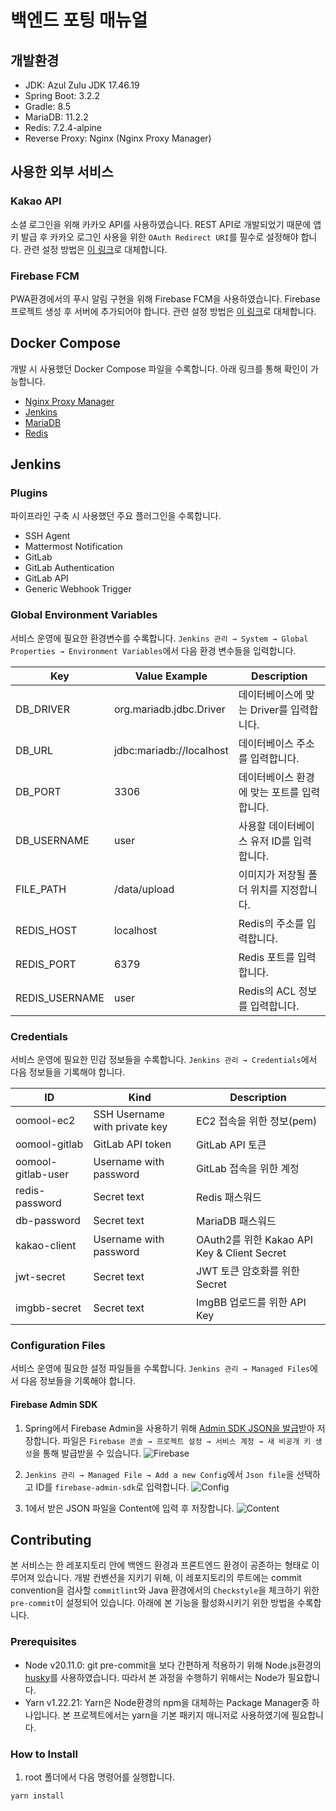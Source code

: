 # 백엔드 포팅 매뉴얼

## 개발환경

- JDK: Azul Zulu JDK 17.46.19
- Spring Boot: 3.2.2
- Gradle: 8.5
- MariaDB: 11.2.2
- Redis: 7.2.4-alpine
- Reverse Proxy: Nginx (Nginx Proxy Manager)

## 사용한 외부 서비스

### Kakao API

소셜 로그인을 위해 카카오 API를 사용하였습니다. REST API로 개발되었기 때문에 앱 키 발급 후 카카오 로그인 사용을 위한 `OAuth Redirect URI`를 필수로 설정해야 합니다. 관련 설정 방법은 [이 링크](https://developers.kakao.com/docs/latest/ko/kakaologin/rest-api)로 대체합니다.

### Firebase FCM

PWA환경에서의 푸시 알림 구현을 위해 Firebase FCM을 사용하였습니다. Firebase 프로젝트 생성 후 서버에 추가되어야 합니다. 관련 설정 방법은 [이 링크](https://firebase.google.com/docs/admin/setup?hl=ko)로 대체합니다.

## Docker Compose

개발 시 사용했던 Docker Compose 파일을 수록합니다. 아래 링크를 통해 확인이 가능합니다.

- [Nginx Proxy Manager](./docker-compose/docker-compose.nginx-proxy-manager.yml)
- [Jenkins](./docker-compose/docker-compose.jenkins.yml)
- [MariaDB](./docker-compose/docker-compose.mariadb.yml)
- [Redis](./docker-compose/docker-compose.redis.yml)

## Jenkins

### Plugins

파이프라인 구축 시 사용했던 주요 플러그인을 수록합니다.

- SSH Agent
- Mattermost Notification
- GitLab
- GitLab Authentication
- GitLab API
- Generic Webhook Trigger

### Global Environment Variables

서비스 운영에 필요한 환경변수를 수록합니다. `Jenkins 관리 → System → Global Properties → Environment Variables`에서 다음 환경 변수들을 입력합니다.

| Key            | Value Example            | Description                                 |
| -------------- | ------------------------ | ------------------------------------------- |
| DB_DRIVER      | org.mariadb.jdbc.Driver  | 데이터베이스에 맞는 Driver를 입력합니다.    |
| DB_URL         | jdbc:mariadb://localhost | 데이터베이스 주소를 입력합니다.             |
| DB_PORT        | 3306                     | 데이터베이스 환경에 맞는 포트를 입력합니다. |
| DB_USERNAME    | user                     | 사용할 데이터베이스 유저 ID를 입력합니다.   |
| FILE_PATH      | /data/upload             | 이미지가 저장될 폴더 위치를 지정합니다.     |
| REDIS_HOST     | localhost                | Redis의 주소를 입력합니다.                  |
| REDIS_PORT     | 6379                     | Redis 포트를 입력합니다.                    |
| REDIS_USERNAME | user                     | Redis의 ACL 정보를 입력합니다.              |

### Credentials

서비스 운영에 필요한 민감 정보들을 수록합니다. `Jenkins 관리 → Credentials`에서 다음 정보들을 기록해야 합니다.

| ID                 | Kind                          | Description                                 |
| ------------------ | ----------------------------- | ------------------------------------------- |
| oomool-ec2         | SSH Username with private key | EC2 접속을 위한 정보(pem)                   |
| oomool-gitlab      | GitLab API token              | GitLab API 토큰                             |
| oomool-gitlab-user | Username with password        | GitLab 접속을 위한 계정                     |
| redis-password     | Secret text                   | Redis 패스워드                              |
| db-password        | Secret text                   | MariaDB 패스워드                            |
| kakao-client       | Username with password        | OAuth2를 위한 Kakao API Key & Client Secret |
| jwt-secret         | Secret text                   | JWT 토큰 암호화를 위한 Secret               |
| imgbb-secret       | Secret text                   | ImgBB 업로드를 위한 API Key                 |

### Configuration Files

서비스 운영에 필요한 설정 파일들을 수록합니다. `Jenkins 관리 → Managed Files`에서 다음 정보들을 기록해야 합니다.

#### Firebase Admin SDK

1. Spring에서 Firebase Admin을 사용하기 위해 [Admin SDK JSON을 발급](https://firebase.google.com/docs/admin/setup?hl=ko#initialize_the_sdk_in_non-google_environments)받아 저장합니다. 파일은 `Firebase 콘솔 → 프로젝트 설정 → 서비스 계정 → 새 비공개 키 생성`을 통해 발급받을 수 있습니다.
    ![Firebase](./assets/be-firebase.png)

2. `Jenkins 관리 → Managed File → Add a new Config`에서 `Json file`을 선택하고 ID를 `firebase-admin-sdk`로 입력합니다.
    ![Config](./assets/be-jenkins-1.png)

3. 1에서 받은 JSON 파일을 Content에 입력 후 저장합니다.
    ![Content](./assets/be-jenkins-2.png)

## Contributing

본 서비스는 한 레포지토리 안에 백엔드 환경과 프론트엔드 환경이 공존하는 형태로 이루어져 있습니다. 개발 컨벤션을 지키기 위해, 이 레포지토리의 루트에는 commit convention을 검사할 `commitlint`와 Java 환경에서의 `Checkstyle`을 체크하기 위한 `pre-commit`이 설정되어 있습니다. 아래에 본 기능을 활성화시키기 위한 방법을 수록합니다.

### Prerequisites

- Node v20.11.0: git pre-commit을 보다 간편하게 적용하기 위해 Node.js환경의 [husky](https://typicode.github.io/husky/)를 사용하였습니다. 따라서 본 과정을 수행하기 위해서는 Node가 필요합니다.
- Yarn v1.22.21: Yarn은 Node환경의 npm을 대체하는 Package Manager중 하나입니다. 본 프로젝트에서는 yarn을 기본 패키지 매니저로 사용하였기에 필요합니다.

### How to Install

1. root 폴더에서 다음 명령어를 실행합니다.

```bash
yarn install
```
